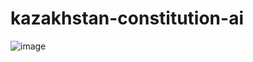 # kazakhstan-constitution-ai
![image](https://github.com/user-attachments/assets/37280336-36cb-4007-9e89-0feb61538879)
